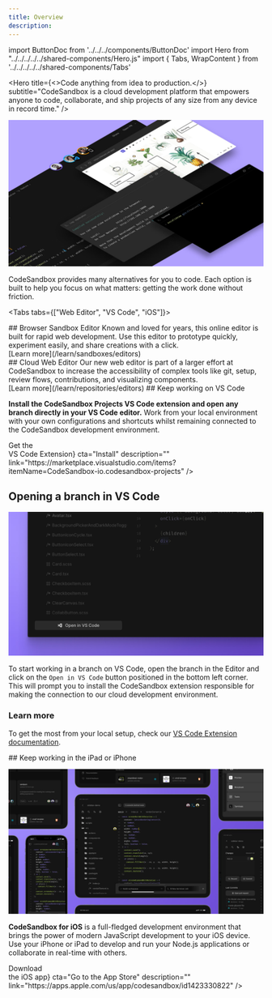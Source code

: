 ```yaml
---
title: Overview
description:
---
```


import ButtonDoc from '../../../components/ButtonDoc'
import Hero from "../../../../../shared-components/Hero.js"
import { Tabs, WrapContent } from '../../../../../shared-components/Tabs'

<Hero 
  title={<>Code anything from idea to production.</>}
  subtitle="CodeSandbox is a cloud development platform that empowers anyone to code, collaborate, and ship projects of any size from any device in record time."
/>

![](../images/cover-projects.jpg)

CodeSandbox provides many alternatives for you to code. Each option is built to help you focus on what matters: getting the work done without friction. 

<Tabs tabs={["Web Editor", "VS Code", "iOS"]}>

<WrapContent>
## Browser Sandbox Editor
  Known and loved for years, this online editor is built for rapid web development. Use this editor to prototype quickly, experiment easily, and share creations with a click. 
  <br/>
  [Learn more](/learn/sandboxes/editors) 
  <br/>
## Cloud Web Editor
    Our new web editor is part of a larger effort at CodeSandbox to increase the accessibility of complex tools like git, setup, review flows, contributions, and visualizing components. 
    <br/>
  [Learn more](/learn/repositories/editors) 
    
</WrapContent>

<WrapContent>
## Keep working on VS Code

**Install the CodeSandbox Projects VS Code extension and open any branch directly in your VS Code editor.** Work from your local environment with your own configurations and shortcuts whilst remaining connected to the CodeSandbox development environment.

<div className="ctaContainer">
    <ButtonDoc title={<>Get the <br/>VS Code Extension</>} cta="Install" description="" link="https://marketplace.visualstudio.com/items?itemName=CodeSandbox-io.codesandbox-projects" />
</div>

## Opening a branch in VS Code

![Open in vscode button](../images/getting-openvscode.jpg)

To start working in a branch on VS Code, open the branch in the Editor and click on the `Open in VS Code` button positioned in the bottom left corner. This will prompt you to install the CodeSandbox extension  responsible for making the connection to our cloud development environment.

### Learn more

To get the most from your local setup, check our [VS Code Extension documentation](https://codesandbox.io/docs/vscode).    
</WrapContent>

<WrapContent>
## Keep working in the iPad or iPhone

![iOS-App](../images/iOS-iPad.jpg)

**CodeSandbox for iOS** is a full-fledged development environment that brings the power of modern JavaScript development to your iOS device. Use your iPhone or iPad to develop and run your Node.js applications or collaborate in real-time with others.

<div className="ctaContainer">
    <ButtonDoc title={<>Download <br/>the iOS app</>} cta="Go to the App Store" description="" link="https://apps.apple.com/us/app/codesandbox/id1423330822" />
</div>

</WrapContent>
    
</Tabs>

